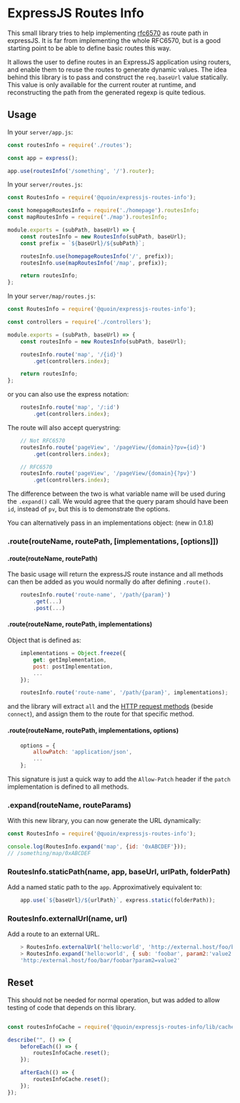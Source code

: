 # ExpressJS Routes Info

This small library tries to help implementing
[rfc6570](https://tools.ietf.org/html/rfc6570) as route path in expressJS. It is
far from implementing the whole RFC6570, but is a good starting point to be able
to define basic routes this way.

It allows the user to define routes in an ExpressJS application
using routers, and enable them to reuse the routes to generate dynamic values.
The idea behind this library is to pass and construct the `req.baseUrl` value
statically. This value is only available for the current router at runtime, and
reconstructing the path from the generated regexp is quite tedious.

## Usage

In your `server/app.js`:

```javascript
const routesInfo = require('./routes');

const app = express();

app.use(routesInfo('/something', '/').router);
```

In your `server/routes.js`:

```javascript
const RoutesInfo = require('@quoin/expressjs-routes-info');

const homepageRoutesInfo = require('./homepage').routesInfo;
const mapRoutesInfo = require('./map').routesInfo;

module.exports = (subPath, baseUrl) => {
    const routesInfo = new RoutesInfo(subPath, baseUrl);
    const prefix = `${baseUrl}/${subPath}`;

    routesInfo.use(homepageRoutesInfo('/', prefix));
    routesInfo.use(mapRoutesInfo('/map', prefix));

    return routesInfo;
};
```

In your `server/map/routes.js`:

```javascript
const RoutesInfo = require('@quoin/expressjs-routes-info');

const controllers = require('./controllers');

module.exports = (subPath, baseUrl) => {
    const routesInfo = new RoutesInfo(subPath, baseUrl);

    routesInfo.route('map', '/{id}')
        .get(controllers.index);

    return routesInfo;
};
```

or you can also use the express notation:

```javascript
    routesInfo.route('map', '/:id')
        .get(controllers.index);
```

The route will also accept querystring:

```javascript
    // Not RFC6570
    routesInfo.route('pageView', '/pageView/{domain}?pv={id}')
        .get(controllers.index);

    // RFC6570
    routesInfo.route('pageView', '/pageView/{domain}{?pv}')
        .get(controllers.index);
```

The difference between the two is what variable name will be used during the
`.expand()` call. We would agree that the query param should have been `id`,
instead of `pv`, but this is to demonstrate the options.

You can alternatively pass in an implementations object: (new in 0.1.8)

### .route(routeName, routePath, [implementations, [options]])

#### .route(routeName, routePath)

The basic usage will return the expressJS route instance and all methods can
then be added as you would normally do after defining `.route()`.

```javascript
    routesInfo.route('route-name', '/path/{param}')
        .get(...)
        .post(...)
```

#### .route(routeName, routePath, implementations)

Object that is defined as:

```javascript
    implementations = Object.freeze({
        get: getImplementation,
        post: postImplementation,
        ...
    });

    routesInfo.route('route-name', '/path/{param}', implementations);
```

and the library will extract `all` and the
[HTTP request methods](https://en.wikipedia.org/wiki/Hypertext_Transfer_Protocol#Request_methods)
(beside `connect`), and assign them to the route for that specific method.

#### .route(routeName, routePath, implementations, options)

```javascript
    options = {
        allowPatch: 'application/json',
        ...
    };
```

This signature is just a quick way to add the `Allow-Patch` header if the
`patch` implementation is defined to all methods.


### .expand(routeName, routeParams)

With this new library, you can now generate the URL dynamically:

```javascript
const RoutesInfo = require('@quoin/expressjs-routes-info');

console.log(RoutesInfo.expand('map', {id: '0xABCDEF'}));
// /something/map/0xABCDEF
```

### RoutesInfo.staticPath(name, app, baseUrl, urlPath, folderPath)

Add a named static path to the `app`. Approximatively equivalent to:

```javascript
    app.use(`${baseUrl}/${urlPath}`, express.static(folderPath));
```


### RoutesInfo.externalUrl(name, url)

Add a route to an external URL.

```javascript
    > RoutesInfo.externalUrl('hello:world', 'http://external.host/foo/bar/{sub}{?param1,param2}');
    > RoutesInfo.expand('hello:world', { sub: 'foobar', param2:'value2' });
    'http:/external.host/foo/bar/foobar?param2=value2'
```


## Reset

This should not be needed for normal operation, but was added to allow testing
of code that depends on this library.

```javascript

const routesInfoCache = require('@quoin/expressjs-routes-info/lib/cache');

describe("", () => {
    beforeEach(() => {
        routesInfoCache.reset();
    });

    afterEach(() => {
        routesInfoCache.reset();
    });
});
```
